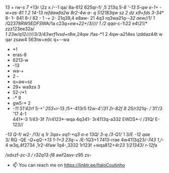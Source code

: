 13 +
r*w-s
7*
 +13r 
  \2z
   x
   /--1 
  qa\/
8a-612
625qr-f/ ,5
213q
5-*8
'-13
5-qw
e-1+ 
 -w+as-81 1 2 
 *1*4-13 refdawfa2w
 8r2-4w
 a- q
 512183qw
 sz 2
 dz
 x9+fds
 3-34**
 8-
 1-
 841 8-/
 82 -
 1
 -+
 2-
 21q39,4 e8aw-
 21 4q3
 rq3wa21*q--*32
 aew*//1/
 1*
 /Q2378RW5E*DFS*WA/1a
 c23*q+ew+*2*2+/3////
  1 /2 qqa*-c\-1\22 e4\21/* zzz123ee32a/*\
 1 23w/q12/////3/3/43wrf1vsd+r8w*,24qw
 /fas-*1 2 
 4qw-a214es \zddaz44t w qar
 zsaw4
  563tw+edc
 q+--wa
 - *1
 - eras-8
 - 6213-w
 - -13
 - wa-+
 - 2 -
 - q+aw+sz
 - 29+ wa9za 3
 - 52-/*1
 - -* 8
 - gw5-* 2
 - *-11
51'42*rf
5-+*'
253*+r-13
/5+-413r5
f2w-*4'/31
2r-82f  8 25/r321q-
/* 31'/3 '17 4-1  
441*-3 
1/43-3f
7/r4123*-wqa
4q341-
3r4113q-a332 EWDS*-/
/31Q/
E-123//

*-13
Q*-f/
w2-
/13/
q
*1r
3qa+
eq1-+q3
*a-e
*1*3Q/*
3-q
/3-Q1/*
1 3/E
*-12
 qae*\
3/ RQ
-QE
*-Q+qQ-+13
1-1+3
23q-*+
/E-1Q3+1
7413-rrae
4w4113q23/*-743
1,/*-
4
w3q,4f2734
,1r2-4faw
1q4-,3332
1r123f
+wqa812+*4r23
1/21343/
r-12f*a

/sdxzf-*zc-3
/*
*r32q13-f8*
awf2asv-z95
zs-
- 📫 You can reach me on https://linktr.ee/ItaloCoutinho
